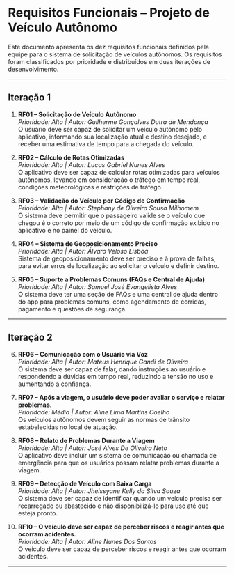 # Requisitos Funcionais – Projeto de Veículo Autônomo

Este documento apresenta os dez requisitos funcionais definidos pela equipe para o sistema de solicitação de veículos autônomos. Os requisitos foram classificados por prioridade e distribuídos em duas iterações de desenvolvimento.

---

## Iteração 1

1. **RF01 – Solicitação de Veículo Autônomo**  
   *Prioridade: Alta | Autor: Guilherme Gonçalves Dutra de Mendonça*  
   O usuário deve ser capaz de solicitar um veículo autônomo pelo aplicativo, informando sua localização atual e destino desejado, e receber uma estimativa de tempo para a chegada do veículo.

2. **RF02 – Cálculo de Rotas Otimizadas**  
   *Prioridade: Alta | Autor: Lucas Gabriel Nunes Alves*  
   O aplicativo deve ser capaz de calcular rotas otimizadas para veículos autônomos, levando em consideração o tráfego em tempo real, condições meteorológicas e restrições de tráfego.

3. **RF03 – Validação do Veículo por Código de Confirmação**  
   *Prioridade: Alta | Autor: Stephany de Oliveira Sousa Milhomem*  
   O sistema deve permitir que o passageiro valide se o veículo que chegou é o correto por meio de um código de confirmação exibido no aplicativo e no painel do veículo.

4. **RF04 – Sistema de Geoposicionamento Preciso**  
   *Prioridade: Alta | Autor: Álvaro Veloso Lisboa*  
   Sistema de geoposicionamento deve ser preciso e à prova de falhas, para evitar erros de localização ao solicitar o veículo e definir destino.

5. **RF05 – Suporte a Problemas Comuns (FAQs e Central de Ajuda)**  
   *Prioridade: Alta | Autor: Samuel José Evangelista Alves*  
   O sistema deve ter uma seção de FAQs e uma central de ajuda dentro do app para problemas comuns, como agendamento de corridas, pagamento e questões de segurança.

---

## Iteração 2

6. **RF06 – Comunicação com o Usuário via Voz**  
   *Prioridade: Alta | Autor: Mateus Henrique Gandi de Oliveira*  
   O sistema deve ser capaz de falar, dando instruções ao usuário e respondendo a dúvidas em tempo real, reduzindo a tensão no uso e aumentando a confiança.

7. **RF07 – Após a viagem, o usuário deve poder avaliar o serviço e relatar problemas.**  
   *Prioridade: Média | Autor: Aline Lima Martins Coelho*  
   Os veículos autônomos devem seguir as normas de trânsito estabelecidas no local de atuação.

8. **RF08 – Relato de Problemas Durante a Viagem**  
   *Prioridade: Alta | Autor: José Alves De Oliveira Neto*  
   O aplicativo deve incluir um sistema de comunicação ou chamada de emergência para que os usuários possam relatar problemas durante a viagem.

9. **RF09 – Detecção de Veículo com Baixa Carga**  
   *Prioridade: Alta | Autor: Jheissyane Kelly da Silva Souza*  
   O sistema deve ser capaz de identificar quando um veículo precisa ser recarregado ou abastecido e não disponibilizá-lo para uso até que esteja pronto.

10. **RF10 – O veículo deve ser capaz de perceber riscos e reagir antes que ocorram acidentes.**  
    *Prioridade: Alta | Autor: Aline Nunes Dos Santos*  
    O veículo deve ser capaz de perceber riscos e reagir antes que ocorram acidentes.

---
